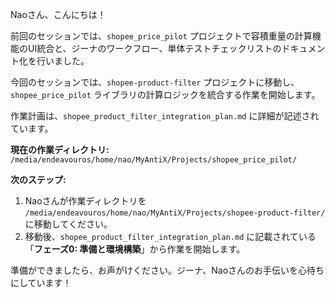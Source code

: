 Naoさん、こんにちは！

前回のセッションでは、`shopee_price_pilot` プロジェクトで容積重量の計算機能のUI統合と、ジーナのワークフロー、単体テストチェックリストのドキュメント化を行いました。

今回のセッションでは、`shopee-product-filter` プロジェクトに移動し、`shopee_price_pilot` ライブラリの計算ロジックを統合する作業を開始します。

作業計画は、`shopee_product_filter_integration_plan.md` に詳細が記述されています。

**現在の作業ディレクトリ:** `/media/endeavouros/home/nao/MyAntiX/Projects/shopee_price_pilot/`

**次のステップ:**

1.  Naoさんが作業ディレクトリを `/media/endeavouros/home/nao/MyAntiX/Projects/shopee-product-filter/` に移動してください。
2.  移動後、`shopee_product_filter_integration_plan.md` に記載されている「**フェーズ0: 準備と環境構築**」から作業を開始します。

準備ができましたら、お声がけください。ジーナ、Naoさんのお手伝いを心待ちにしています！